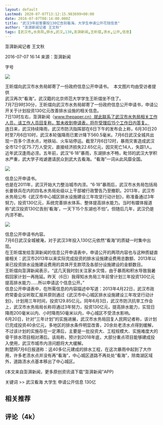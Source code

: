 ```yaml
---
layout: default
Lastmod: 2020-07-07T13:12:15.983699+00:00
date: 2016-07-07T08:14:00.000Z
title: "武汉3年前誓要投130亿告别看海，大学生申请公开花钱信息"
author: "澎湃新闻记者 王文秋"
tags: [武汉市,水务局,排水,武汉,130,澎湃新闻,王昕熠,渍水,公开,信息]
---
```


澎湃新闻记者 王文秋

2016-07-07 16:14 来源：澎湃新闻

字号

![](https://images.weserv.nl/?url=http%3A//image.thepaper.cn/www/image/5/19/566.jpg)

王昕熠向武汉市水务局邮寄了一份政府信息公开申请书。  本文图片均由受访者提供  
武汉再次“看海”。武汉籍的北京师范大学学生王昕熠坐不住了。  
7月7日9时30分，王昕熠向武汉市水务局邮寄了一份政府信息公开申请书，申请公开关于计划投资130亿元改善排水设施的相关信息。  
7日13时左右，澎湃新闻（www.thepaper.cn）就此联系了武汉市水务局相关工作人员，该工作人员回复称，暂未收到申请表，将在受理后15个工作日内答复。  
连日来，武汉持续降雨，武汉市防汛指挥部在6日下午的发布会上称，6月30日20时至7月6日10时，武汉本轮强降雨已累计降下560.5毫米。7月6日武汉全城共出现一百多个渍水点，地铁站、火车站停运。截至7月6日12时，暴雨灾害造成武汉全市12个区75.7万人受灾，直接经济损失22.65亿元，因灾死亡14人，失踪1人。  
近年武汉逢雨必涝。五年前，武汉“6·18”暴雨，东湖排水不畅，毗邻的武汉大学积水严重，武大学子戏谑邀请民众到武大去看海。“看海”一词从此风靡全国。

![](https://images.weserv.nl/?url=http%3A//image.thepaper.cn/www/image/5/19/567.jpg)

信息公开申请书。  
也是在2011年，武汉开始大力整治城市内涝。“6·18”暴雨后，武汉市水务局包括局长姜铁兵在内的四名水务局处级以上干部被行政警告乃至撤职。2013年，武汉市水务局公布《武汉市中心城区排水设施建设三年攻坚行动计划》，称准备通过3年努力，投资130亿元，系统完善排水体系、整体提高排水能力。当时有媒体报道称“武汉投资130亿告别‘看海’，一天下15个东湖也不怕”。但随后几年，武汉仍是内涝不断。

![](https://images.weserv.nl/?url=http%3A//image.thepaper.cn/www/image/5/19/568.jpg)

信息公开申请书内容。  
7月6日武汉全城被淹，对于武汉3年投入130亿元依然“看海”的质疑一时集中出现。  
在王昕熠发给澎湃新闻的信息公开申请表中，申请公开的两项内容也与这种质疑直接相关：武汉市2013年以来实际完成投资的排水设施建设费用总数额、2013年以来已投资排水设施建设费用的具体开支款项及各部分设施建设的金额数目。  
王昕熠向澎湃新闻表示，“这几天我时刻关注家乡灾情，由于暴雨和积水导致我暑假回家计划一再拖延。昨天（6日）我得知水务局三年前曾计划三年投资130亿元提高排水能力……所以申请这个信息公开。”  
信息公开申请表中，在所需信息的内容描述中写道：2013年4月22日，武汉市政府常委会议听取汇报并原则通过《武汉市中心城区排水设施建设三年攻坚行动计划》，计划用三年时间，投资129.85亿元。同年6月3日，武汉市防汛抗旱工作会上，武汉市水务局局长称将通过3年努力，投资130亿元，提高排水能力，实现日降雨200毫米以内、小时降雨50毫米以内，中心城区不受渍水影响。  
6月20日，针对“三年计划”的实施进展，武汉市水务局回复人民网记者称，该计划已完成投资40余亿元，多地区的排水条件明显改善，20余处老渍水点得到缓解，不过该计划的实施存在一定滞后，主要是一批投资大、工程规模大、实施难度大的骨干排水项目相对滞后。该局称，预计到2018年底，大部分重点项目能够建成投入使用，武汉市城市内涝问题将大大缓解。  
荆楚网7月6日报道称：这40多亿元建成的排水工程，在这次暴雨中起到了大作用，许多老渍水点并没有再“看海”，中心城区道路不再处处“看海”，除南湖区域外，道路渍水点基本移出了中心城区。

(本文来自澎湃新闻，更多原创资讯请下载“澎湃新闻”APP)

关键词 >> 武汉看海 大学生 申请公开信息 130亿

相关推荐
----

评论（4k）
------


